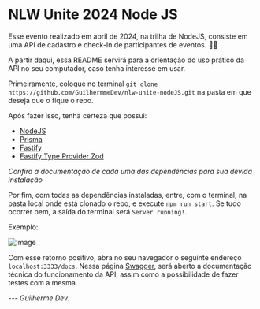 # NLW Unite 2024 Node JS

Esse evento realizado em abril de 2024, na trilha de NodeJS, consiste em uma API de cadastro e check-In de participantes de eventos. 👨‍💻

A partir daqui, essa README servirá para a orientação do uso prático da API no seu computador, caso tenha interesse em usar.

Primeiramente, coloque no terminal `git clone https://github.com/GuilhermmeDev/nlw-unite-nodeJS.git` na pasta em que deseja que o fique o repo.

Após fazer isso, tenha certeza que possui:

- [NodeJS](https://nodejs.org/en/download/package-manager)
- [Prisma](https://github.com/prisma/prisma)
- [Fastify](https://github.com/fastify/fastify)
- [Fastify Type Provider Zod](https://github.com/turkerdev/fastify-type-provider-zod)

_Confira a documentação de cada uma das dependências para sua devida instalação_


Por fim, com todas as dependências instaladas, entre, com o terminal, na pasta local onde está clonado o repo, e execute `npm run start`. Se tudo ocorrer bem, a saída do terminal será `Server running!`.

Exemplo:

![image](https://github.com/GuilhermmeDev/nlw-unite-nodeJS/assets/139175554/b2b860a9-eee4-47bd-aab6-5694d800bee9)


Com esse retorno positivo, abra no seu navegador o seguinte endereço `localhost:3333/docs`. Nessa página [Swagger](https://swagger.io/), será aberto a documentação técnica do funcionamento da API, assim como a possibilidade de fazer testes com a mesma.

_--- Guilherme Dev._
